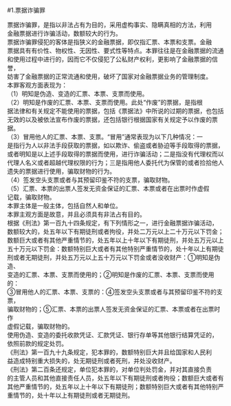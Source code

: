 #1.票据诈骗罪
<p>票据诈骗罪，是指以非法占有为目的，采用虚构事实、隐瞒真相的方法，利用<br />
      金融票据进行诈骗活动，数额较大的行为。<br />
      票据诈骗罪侵犯的客体是指狭义的金融票据，即仅指汇票、本票和支票。金融<br />
      票据具有有价性、物权性、无因性、要式性等特点。本罪往往是在金融票据的流通<br />
      和使用过程中进行的，因而它不仅侵犯了公私财产权利，更影响了金融票据的信誉，<br />
      妨害了金融票据的正常流通和使用，破坏了国家对金融票据业务的管理制度。<br />
      本罪客观方面表现为：<br />
      （1）明知是伪造、变造的汇票、本票、支票而使用。<br />
      （2）明知是作废的汇票、本票、支票而使用。此处“作废”的票据，是指根<br />
      据法律和有关规定不能使用的票据，包括《票据法》中所说的过期的票据，也包括<br />
      无效的以及被依法宣布作废的票据，还包括银行根据国家有关规定予以作废的票<br />
      据。<br />
      （3）冒用他人的汇票、本票、支票。“冒用”通常表现为以下几种情况：一<br />
      是指行为人以非法手段获取的票据，如以欺诈、偷盗或者胁迫等手段取得的票据，<br />
      或者明知是以上述手段取得的票据而使用，进行诈骗活动；二是指没有代理权而以<br />
      代理人名义或者超越代理权限的行为；三是指用他人委托代为保管的或者捡拾他人<br />
      遗失的票据进行使用，骗取财物的行为。<br />
      （4）签发空头支票或者与其预留印鉴不符的支票，骗取财物。<br />
      （5）汇票、本票的出票人签发无资金保证的汇票、本票或者在出票时作虚假<br />
      记载，骗取财物。<br />
      本罪主体是一般主体，包括自然人和单位。<br />
      本罪主观方面是故意，并且必须具有非法占有目的。<br />
      根据《刑法》第一百九十四条规定，有下列情形之一，进行金融票据诈骗活动，<br />
      数额较大的，处五年以下有期徒刑或者拘役，并处二万元以上二十万元以下罚金；<br />
      数额巨大或者有其他严重情节的，处五年以上十年以下有期徒刑，并处五万元以上<br />
      五十万元以下罚金：数额特别巨大或者有其他特别严重情节的，处十年以上有期徒<br />
      刑或者无期徒刑，并处五万元以上五十万元以下罚金或者没收财产：①明知是伪造、<br />
      变造的汇票、本票、支票而使用的；②明知是作废的汇票、本票、支票而使用的：<br />
      ③冒用他人的汇票、本票、支票的：④签发空头支票或者与其预留印鉴不符的支票，<br />
      骗取财物的；⑤汇票、本票的出票人签发无资金保证的汇票、本票或者在出票时作<br />
      虚假记载，骗取财物的。<br />
      使用伪造、变造的委托收款凭证、汇款凭证、银行存单等其他银行结算凭证的，<br />
      依照前款的规定处罚。<br />
      《刑法》第一百九十九条规定，犯本罪的，数额特别巨大并且给国家和人民利<br />
      益造成特别重大损失的，处无期徒刑或者死刑，并处没收财产。<br />
      《刑法》第二百条还规定，单位犯本罪的，对单位判处罚金，并对其直接负责<br />
      的主管人员和其他直接责任人员，处五年以下有期徒刑或者拘役；数额巨大或者有<br />
      其他严重情节的，处五年以上十年以下有期徒刑；数额特别巨大或者有其他特别严<br />
      重情节的，处十年以上有期徒刑或者无期徒刑。<br />
      <br />
    </p>